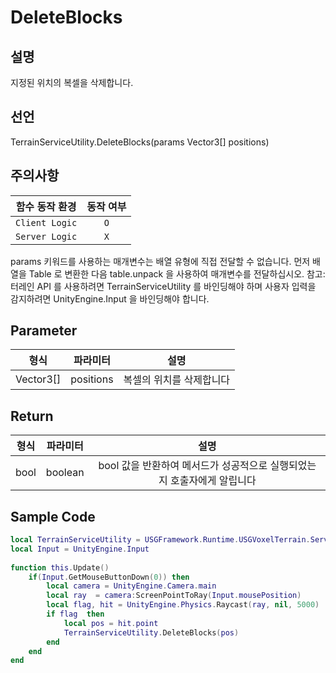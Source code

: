 # DeleteBlocks

## 설명
지정된 위치의 복셀을 삭제합니다.

## 선언
TerrainServiceUtility.DeleteBlocks(params Vector3[] positions)

## 주의사항
|    **함수 동작 환경**    | **동작 여부** |
|:------------------:|:---------:|
| ```Client Logic``` |  ```O```  |
| ```Server Logic``` |  ```X```  |

params 키워드를 사용하는 매개변수는 배열 유형에 직접 전달할 수 없습니다. 먼저 배열을
Table 로 변환한 다음 table.unpack 을 사용하여 매개변수를 전달하십시오.
참고: 터레인 API 를 사용하려면 TerrainServiceUtility 를 바인딩해야 하며 사용자 입력을
감지하려면 UnityEngine.Input 을 바인딩해야 합니다.

## Parameter
|       **형식**        |  **파라미터**  |   **설명**   |
|:-------------------:|:----------:|:----------:|
| Vector3[] | positions | 복셀의 위치를 삭제합니다 |

## Return
| **형식** | **파라미터** |                 **설명**                  |
|:------:|:--------:|:---------------------------------------:|
|  bool  | boolean  | bool 값을 반환하여 메서드가 성공적으로 실행되었는지 호출자에게 알립니다 |


## Sample Code
```lua
local TerrainServiceUtility = USGFramework.Runtime.USGVoxelTerrain.ServiceFunctions.TerrainServiceUtility
local Input = UnityEngine.Input
 
function this.Update()
    if(Input.GetMouseButtonDown(0)) then
        local camera = UnityEngine.Camera.main
        local ray  = camera:ScreenPointToRay(Input.mousePosition)
        local flag, hit = UnityEngine.Physics.Raycast(ray, nil, 5000)
        if flag  then
            local pos = hit.point
            TerrainServiceUtility.DeleteBlocks(pos)
        end
    end
end
```